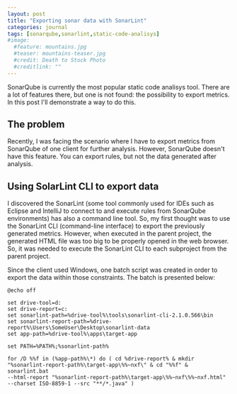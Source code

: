 ```yaml
---
layout: post
title: "Exporting sonar data with SonarLint"
categories: journal
tags: [sonarqube,sonarlint,static-code-analisys]
#image:
  #feature: mountains.jpg
  #teaser: mountains-teaser.jpg
  #credit: Death to Stock Photo
  #creditlink: ""
---
```


SonarQube is currently the most popular static code analisys tool. There are a lot of features there, but one is not found: the possibility to export metrics.
In this post I'll demonstrate a way to do this.

## The problem

Recently, I was facing the scenario where I have to export metrics from SonarQube
of one client for further analysis. However, SonarQube doesn't have
this feature. You can export rules, but not the data generated after analysis.

## Using SolarLint CLI to export data

I discovered the SonarLint (some tool commonly used for IDEs such as Eclipse
and IntelliJ to connect to and execute rules from SonarQube environments) has also a command
line tool. So, my first thought was to use the SonarLint CLI (command-line
interface) to export the previously generated metrics. However, when executed in
the parent project, the generated HTML file was too big to be properly opened
in the web browser. So, it was needed to execute the SonarLint CLI to each subproject
from the parent project.

Since the client used Windows, one batch script was created in order to export
the data within those constraints. The batch is presented below:

```batch
@echo off

set drive-tool=d:
set drive-report=c:
set sonarlint-path=%drive-tool%\tools\sonarlint-cli-2.1.0.566\bin
set sonarlint-report-path=%drive-report%\Users\SomeUser\Desktop\sonarlint-data
set app-path=%drive-tool%\apps\target-app

set PATH=%PATH%;%sonarlint-path%

for /D %%f in (%app-path%\*) do ( cd %drive-report% & mkdir
"%sonarlint-report-path%\target-app\%%~nxf\" & cd "%%f" & sonarlint.bat
--html-report "%sonarlint-report-path%\target-app\%%~nxf\%%~nxf.html"
--charset ISO-8859-1 --src "**/*.java" )
```
